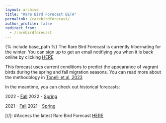 ```yaml
---
layout: archive
title: "Rare Bird Forecast BETA"
permalink: /rarebirdforecast/
author_profile: false
redirect_from:
  - /rarebirdforecast
---
```


{% include base_path %}
The Rare Bird Forecast is currently hibernating for the winter. You can sign up to get an email notifiying you when it is back online by clicking [HERE](https://forms.gle/ydVA9uBCN3M1idFW9)

This forecast uses current conditions to predict the appearance of vagrant birds during the spring and fall migration seasons. You can read more about the methodology in [Tonelli et al, 2023](https://www.nature.com/articles/s41598-022-26586-0)

In the meantime, you can check out historical forecasts:

2022 - [Fall](http://bentonelli.github.io/vagr_historical_f_22.html)
2022 - [Spring](http://bentonelli.github.io/vagr_historical_s_22.html)

2021 - [Fall](http://bentonelli.github.io/vagr_historical_f_21.html)
2021 - [Spring](http://bentonelli.github.io/vagr_historical_s_21.html)

[//]: #Access the latest Rare Bird Forecast [HERE](http://bentonelli.github.io/vagr_db.html)

